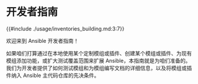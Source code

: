 # 开发者指南


{{#include ./usage/inventories_building.md:3:7}}


欢迎来到 Ansible 开发者指南！


如果咱们打算通过在本地使用某个定制模组或插件、创建某个模组或插件、为现有模组添加功能，或扩大测试覆盖范围来扩展 Ansible，本指南就是为咱们准备的。我们为开发者提供了如何测试模组和为模组编写文档的详细信息，以及将模组或插件纳入 Ansible 主代码仓库的先决条件。




